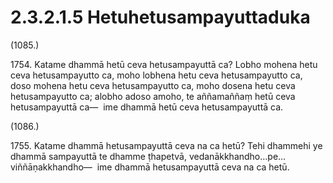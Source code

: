 # 2.3.2.1.5 Hetuhetusampayuttaduka

(1085.)

1754\. Katame dhammā hetū ceva hetusampayuttā ca? Lobho mohena hetu ceva hetusampayutto ca, moho lobhena hetu ceva hetusampayutto ca, doso mohena hetu ceva hetusampayutto ca, moho dosena hetu ceva hetusampayutto ca; alobho adoso amoho, te aññamaññaṃ hetū ceva hetusampayuttā ca—  ime dhammā hetū ceva hetusampayuttā ca.

(1086.)

1755\. Katame dhammā hetusampayuttā ceva na ca hetū? Tehi dhammehi ye dhammā sampayuttā te dhamme ṭhapetvā, vedanākkhandho…pe…  viññāṇakkhandho—  ime dhammā hetusampayuttā ceva na ca hetū.
